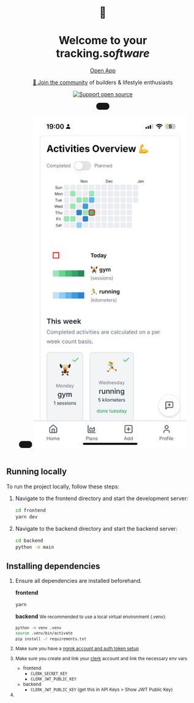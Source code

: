 <div align="center">

# 🎯

# Welcome to your<br/>**tracking.so*ftware***

[Open App](https://app.tracking.so)

[👋 Join the community](https://discord.gg/xMVb7YmQMQ)  of builders & lifestyle enthusiasts

<a href="https://ko-fi.com/alexramalho">
  <img src="https://img.shields.io/badge/Support-❤️-black?style=for-the-badge" alt="Support open source" />
</a>

<div class="flex flex-col items-center gap-4">

  <a href="https://discord.gg/xMVb7YmQMQ" style="
    display: inline-flex;
    align-items: center;
    justify-content: center;
    border-radius: 0.5rem;
    padding: 0.5rem 1rem;
    font-size: 0.875rem;
    font-weight: 500;
    background-color: hsl(0 0% 9%);
    color: white;
    text-decoration: none;
    transition: background-color 150ms;
    cursor: pointer;
    border: 1px solid hsl(0 0% 9%);
    box-shadow: 0 1px 2px 0 rgb(0 0 0 / 0.05);
  ">
    
  </a>

  <img src="assets/img1.PNG" width="400px" alt="iPhone screenshot" />
</div>
</div>

<br/>

## Running locally

To run the project locally, follow these steps:

1. Navigate to the frontend directory and start the development server:

   ```sh
   cd frontend
   yarn dev
   ```

2. Navigate to the backend directory and start the backend server:
   ```sh
   cd backend
   python -m main
   ```

## Installing dependencies

1. Ensure all dependencies are installed beforehand.

   **frontend**

   ```sh
   yarn
   ```

   **backend** <small>We recommended to use a local virtual environment (.venv):</smalll>

   ```sh
   python -m venv .venv
   source .venv/bin/activate
   pip install -r requirements.txt
   ```

2. Make sure you have a [ngrok account and auth token setup](https://ngrok.com/docs/getting-started/)
3. Make sure you create and link your [clerk](https://clerk.com/) account and link the necessary env vars
   - frontend
     - `CLERK_SECRET_KEY`
     - `CLERK_JWT_PUBLIC_KEY`
   - backend
     - `CLERK_JWT_PUBLIC_KEY` (get this in API Keys > Show JWT Public Key)
4.
